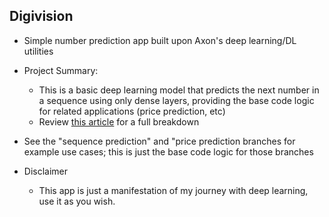 ## Digivision

- Simple number prediction app built upon Axon's deep learning/DL utilities

- Project Summary:
	- This is a basic deep learning model that predicts the next number in a sequence using only dense layers, providing the base code logic for related applications (price prediction, etc)
	- Review [this article](https://medium.com/@boring-it-guy/elixir-nx-axon-building-a-number-prediction-model-776c0dfe97b0) for a full breakdown

- See the "sequence prediction" and "price prediction branches for example use cases; this is just the base code logic for those branches

- Disclaimer
	- This app is just a manifestation of my journey with deep learning, use it as you wish.

